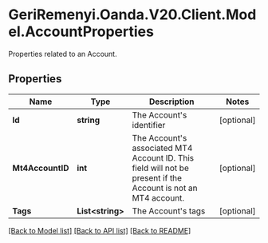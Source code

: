 # GeriRemenyi.Oanda.V20.Client.Model.AccountProperties
Properties related to an Account.
## Properties

Name | Type | Description | Notes
------------ | ------------- | ------------- | -------------
**Id** | **string** | The Account&#39;s identifier | [optional] 
**Mt4AccountID** | **int** | The Account&#39;s associated MT4 Account ID. This field will not be present if the Account is not an MT4 account. | [optional] 
**Tags** | **List&lt;string&gt;** | The Account&#39;s tags | [optional] 

[[Back to Model list]](../README.md#documentation-for-models) [[Back to API list]](../README.md#documentation-for-api-endpoints) [[Back to README]](../README.md)

